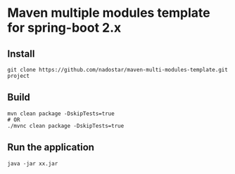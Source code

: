 # Maven multiple modules template for spring-boot 2.x

## Install
```
git clone https://github.com/nadostar/maven-multi-modules-template.git project
```

## Build
```
mvn clean package -DskipTests=true
# OR
./mvnc clean package -DskipTests=true
```

## Run the application
```
java -jar xx.jar
```

